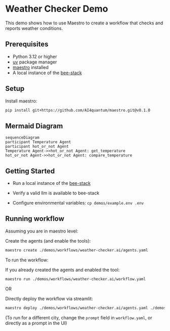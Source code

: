 # Weather Checker Demo

This demo shows how to use Maestro to create a workflow that checks and reports weather conditions.

## Prerequisites

* Python 3.12 or higher
* [uv](https://github.com/astral-sh/uv) package manager
* [maestro](https://github.com/AI4quantum/maestro) installed
* A local instance of the [bee-stack](https://github.com/AI4quantum/bee-stack/blob/main/README.md)


## Setup

Install maestro:
```bash
pip install git+https://github.com/AI4quantum/maestro.git@v0.1.0
```

## Mermaid Diagram

<!-- MERMAID_START -->
```mermaid
sequenceDiagram
participant Temperature Agent
participant hot_or_not Agent
Temperature Agent->>hot_or_not Agent: get_temperature
hot_or_not Agent->>hot_or_not Agent: compare_temperature
```
<!-- MERMAID_END -->

## Getting Started

* Run a local instance of the [bee-stack](https://github.com/AI4quantum/bee-stack/blob/main/README.md)

* Verify a valid llm is available to bee-stack

* Configure environmental variables: `cp demos/example.env .env`

## Running workflow

Assuming you are in maestro level:

Create the agents (and enable the tools):
```bash
maestro create ./demos/workflows/weather-checker.ai/agents.yaml
```

To run the workflow:

If you already created the agents and enabled the tool:
```bash
maestro run ./demos/workflows/weather-checker.ai/workflow.yaml
```

OR

Directly deploy the workflow via streamlit:
```bash
maestro deploy ./demos/workflows/weather-checker.ai/agents.yaml ./demos/workflows/weather-checker.ai/workflow.yaml
```
(To run for a different city, change the `prompt` field in `workflow.yaml`, or directly as a prompt in the UI)
